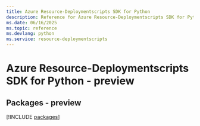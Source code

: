 ```yaml
---
title: Azure Resource-Deploymentscripts SDK for Python
description: Reference for Azure Resource-Deploymentscripts SDK for Python
ms.date: 06/16/2025
ms.topic: reference
ms.devlang: python
ms.service: resource-deploymentscripts
---
```

# Azure Resource-Deploymentscripts SDK for Python - preview
## Packages - preview
[!INCLUDE [packages](resource-deploymentscripts-index.md)]